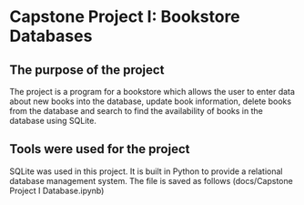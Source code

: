 # Capstone Project I: Bookstore Databases

## The purpose of the project

The project is a program for a bookstore which allows the user to enter data about new books into the database, update book information, delete books from the database and search to find the availability of books in the database using SQLite.

## Tools were used for the project
SQLite was used in this project. It is built in Python to provide a relational database management system.
The file is saved as follows (docs/Capstone Project I Database.ipynb)

